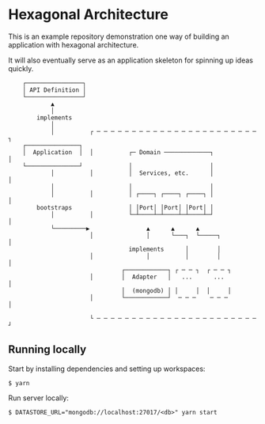 # Hexagonal Architecture #

This is an example repository demonstration one way of building an application
with hexagonal architecture.

It will also eventually serve as an application skeleton for spinning up
ideas quickly.

```
    ┌────────────────┐                                                   
    │ API Definition │                                                   
    └────────────────┘                                                   
            ▲                                                           
            │                                                           
        implements                                                       
            │                                                           
            │          ┌ ─ ─ ─ ─ ─ ─ ─ ─ ─ ─ ─ ─ ─ ─ ─ ─ ─ ─ ─ ─ ─ ─ ─ ┐
    ┌───────────────┐                                                   
    │  Application  │  │          ┌─ Domain ─────────────┐             │
    └───────────────┘             │                      │              
            │          │          │  Services, etc.      │             │
            │                     │                      │              
            │          │          │ ┌────┐ ┌────┐ ┌────┐ │             │
        bootstraps                │ │Port│ │Port│ │Port│ │              
            │          │          └─┴────┴─┴────┴─┴────┴─┘             │
            └─────────▶                ▲      ▲      ▲                  
                       │               │      └───┐  └─────┐           │
                                  implements      │        │            
                       │               │          │        │           │
                                ┌────────────┐ ┌ ─ ─ ┐  ┌ ─ ─ ┐         
                       │        │  Adapter   │   ...      ...          │
                                │  (mongodb) │ │     │  │     │         
                       │        └────────────┘  ─ ─ ─    ─ ─ ─         │
                                                                       
                       └ ─ ─ ─ ─ ─ ─ ─ ─ ─ ─ ─ ─ ─ ─ ─ ─ ─ ─ ─ ─ ─ ─ ─ ┘
```

## Running locally ##

Start by installing dependencies and setting up workspaces:

`$ yarn`

Run server locally:

`$ DATASTORE_URL="mongodb://localhost:27017/<db>" yarn start`
